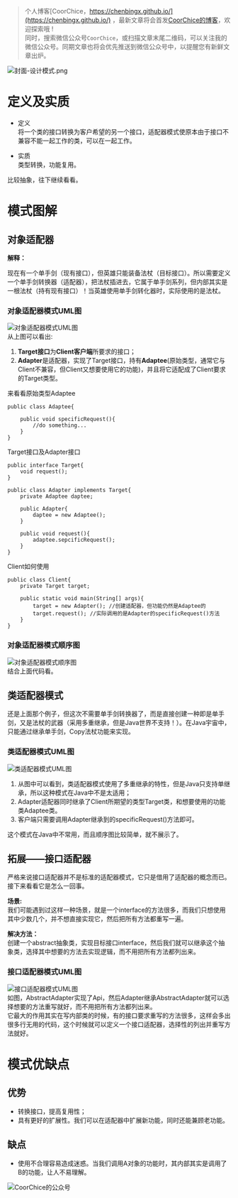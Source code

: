 > 个人博客[CoorChice，https://chenbingx.github.io/](https://chenbingx.github.io/)  ，最新文章将会首发[CoorChice的博客](https://chenbingx.github.io/)，欢迎探索哦 !  
同时，搜索微信公众号`CoorChice`，或扫描文章末尾二维码，可以关注我的微信公众号。同期文章也将会优先推送到微信公众号中，以提醒您有新鲜文章出炉。

![封面-设计模式.png](http://upload-images.jianshu.io/upload_images/1869462-36511024956bd63d.png?imageMogr2/auto-orient/strip%7CimageView2/2/w/1240)

# 定义及实质
- 定义  
将一个类的接口转换为客户希望的另一个接口，适配器模式使原本由于接口不兼容不能一起工作的类，可以在一起工作。

- 实质  
类型转换，功能复用。  

比较抽象，往下继续看看。

# 模式图解
## 对象适配器
**解释：**  

现在有一个单手剑（现有接口），但英雄只能装备法杖（目标接口）。所以需要定义一个单手剑转换器（适配器），把法杖插进去，它属于单手剑系列，但内部其实是一根法杖（持有现有接口）！当英雄使用单手剑转化器时，实际使用的是法杖。  

### **对象适配器模式UML图**
![对象适配器模式UML图](http://upload-images.jianshu.io/upload_images/1869462-35283b46c7339e23.png?imageMogr2/auto-orient/strip%7CimageView2/2/w/1240)  
从上图可以看出:  
1. **Target接口**为**Client客户端**所要求的接口；
2. **Adapter**是适配器，实现了Target接口，持有**Adaptee**(原始类型，通常它与Client不兼容，但Client又想要使用它的功能)，并且将它适配成了Client要求的Target类型。  

来看看原始类型Adaptee
```
public class Adaptee{
    
    public void specificRequest(){
        //do something...
    }
}
```
Target接口及Adapter接口
```
public interface Target{
    void request();
}

public class Adapter implements Target{
    private Adaptee daptee;
    
    public Adapter{
        daptee = new Adaptee();
    }
    
    public void request(){
        adaptee.sepcificRequest();
    }
}
```

Client如何使用
```
public class Client{
    private Target target;
    
    public static void main(String[] args){
        target = new Adapter(); //创建适配器，但功能仍然是Adaptee的
        target.request(); //实际调用的是Adapter的specificRequest()方法
    }
}
```

### 对象适配器模式顺序图
![对象适配器模式顺序图](http://upload-images.jianshu.io/upload_images/1869462-8059fb12eef276c8.png?imageMogr2/auto-orient/strip%7CimageView2/2/w/1240)  
结合上面代码看。  

## 类适配器模式
还是上面那个例子，但这次不需要单手剑转换器了，而是直接创建一种即是单手剑，又是法杖的武器（采用多重继承，但是Java世界不支持！）。在Java宇宙中，只能通过继承单手剑，Copy法杖功能来实现。  
### 类适配器模式UML图
![类适配器模式UML图](http://upload-images.jianshu.io/upload_images/1869462-db26fdea436a4a23.png?imageMogr2/auto-orient/strip%7CimageView2/2/w/1240)  

1. 从图中可以看到，类适配器模式使用了多重继承的特性，但是Java只支持单继承，所以这种模式在Java中不是太适用；
2. Adapter适配器同时继承了Client所期望的类型Target类，和想要使用的功能类Adaptee类。
3. 客户端只需要调用Adapter继承到的specificRequest()方法即可。

这个模式在Java中不常用，而且顺序图比较简单，就不展示了。

## 拓展——接口适配器
严格来说接口适配器并不是标准的适配器模式，它只是借用了适配器的概念而已。接下来看看它是怎么一回事。  

**场景:**  
我们可能遇到过这样一种场景，就是一个interface的方法很多，而我们只想使用其中少数几个，并不想直接实现它，然后把所有方法都重写一遍。  

**解决方法：**  
创建一个abstract抽象类，实现目标接口interface，然后我们就可以继承这个抽象类，选择其中想要的方法去实现逻辑，而不用把所有方法都列出来。  
### 接口适配器模式UML图  
![接口适配器模式UML图](http://upload-images.jianshu.io/upload_images/1869462-8772b2a78a0f5bd4.png?imageMogr2/auto-orient/strip%7CimageView2/2/w/1240)  
如图，AbstractAdapter实现了Api，然后Adapter继承AbstractAdapter就可以选择想要的方法重写就好，而不用把所有方法都列出来。  
它最大的作用其实在写内部类的时候，有的接口要求重写的方法很多，这样会多出很多行无用的代码，这个时候就可以定义一个接口适配器，选择性的列出并重写方法就好。




# 模式优缺点
## 优势
- 转换接口，提高复用性；
- 具有更好的扩展性。我们可以在适配器中扩展新功能，同时还能兼顾老功能。


## 缺点  
- 使用不合理容易造成迷惑。当我们调用A对象的功能时，其内部其实是调用了B的功能，让人不易理解。

 ![CoorChice的公众号](http://upload-images.jianshu.io/upload_images/1869462-967abcc3f679e732.jpg?imageMogr2/auto-orient/strip%7CimageView2/2/w/1240) 
